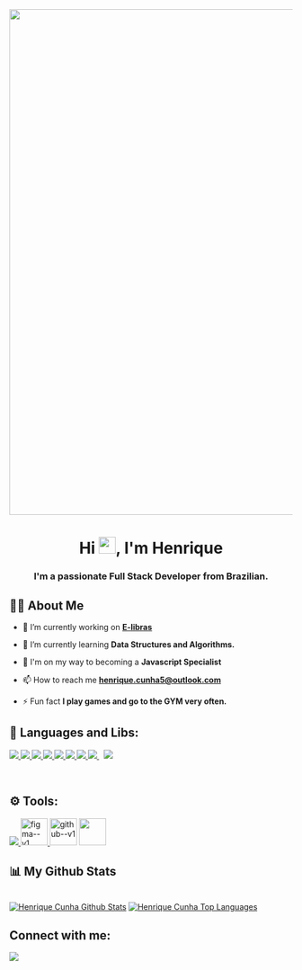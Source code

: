 <!--
**rickcunha05/rickcunha05** is a ✨ _special_ ✨ repository because its `README.md` (this file) appears on your GitHub profile.

Here are some ideas to get you started:

- 🔭 I’m currently working on ...
- 🌱 I’m currently learning ...
- 👯 I’m looking to collaborate on ...
- 🤔 I’m looking for help with ...
- 💬 Ask me about ...
- 📫 How to reach me: ...
- 😄 Pronouns: ...
- ⚡ Fun fact: ...
-->
<!--<a href="#"><img width="100%" height="auto" src="https://i.imgur.com/iXuL1HG.png" height="175px"/></a> -->

<img src="https://negocieapp.com.br/wp-content/uploads/2020/05/13_cHJvZ3JhbW1lcg-Converted.jpg" align="center" width="900" >

<h1 align="center">Hi <img src="https://raw.githubusercontent.com/MartinHeinz/MartinHeinz/master/wave.gif" width="30px">, I'm Henrique</h1>
<h3 align="center">I'm a passionate Full Stack Developer from Brazilian.</h3>


## 🙋‍♂️ About Me

- 🔭 I’m currently working on **[E-libras](https://e-libras.netlify.app/)**

- 🌱 I’m currently learning **Data Structures and Algorithms.**

- 👯 I'm on my way to becoming a **Javascript Specialist**

- 📫 How to reach me **henrique.cunha5@outlook.com**

- ⚡ Fun fact **I play games and go to the GYM very often.**

## 🚀 Languages and Libs:

<p align="left">          
    <a href="https://www.w3.org/html/" target="_blank"> <img src="https://img.icons8.com/color/48/000000/html-5.png"/> </a> 
    <a href="https://www.w3schools.com/css/" target="_blank"> <img src="https://img.icons8.com/color/48/000000/css3.png"/> </a>     
    <a href="https://developer.mozilla.org/en-US/docs/Web/JavaScript" target="_blank"> <img src="https://img.icons8.com/color/48/000000/javascript.png"/> </a> 
    <a href="typescriptlang.org" target="_blank"> <img src="https://img.icons8.com/color/48/000000/typescript.png"/> </a>  
    <a href="https://reactjs.org/" target="_blank"> <img src="https://img.icons8.com/color/48/000000/react-native.png"/> </a>
    <a href="[https://www.w3schools.com/css/](https://nextjs.org/)" target="_blank"> <img src="https://img.icons8.com/color/48/000000/nextjs.png"/> </a>    
    <a href="https://redux.js.org" target="_blank"> <img src="https://img.icons8.com/color/48/000000/redux.png"/> </a>   
    <a style="padding-right:8px;" href="https://nodejs.org" target="_blank"> <img src="https://img.icons8.com/color/48/000000/nodejs.png"/> </a>                 
    <a href="https://tailwindcss.com/docs/installation" target="_blank"> <img src="https://img.icons8.com/fluency/48/null/tailwind_css.png"/></a>          
</p>

<!-- [![React Badge](https://img.shields.io/badge/-React-61DBFB?style=for-the-badge&labelColor=black&logo=react&logoColor=61DBFB)](#)  [![Javascript Badge](https://img.shields.io/badge/-Javascript-F0DB4F?style=for-the-badge&labelColor=black&logo=javascript&logoColor=F0DB4F)](#) [![Typescript Badge](https://img.shields.io/badge/-Typescript-007acc?style=for-the-badge&labelColor=black&logo=typescript&logoColor=007acc)](#) [![Nodejs Badge](https://img.shields.io/badge/-Nodejs-3C873A?style=for-the-badge&labelColor=black&logo=node.js&logoColor=3C873A)](#) [![GraphQL Badge](https://img.shields.io/badge/-GraphQl-e535ab?style=for-the-badge&labelColor=black&logo=node.js&logoColor=e535ab)](#) -->
<br/>

</p>

## ⚙️ Tools:
 <a href="https://git-scm.com/" target="_blank"> <img src="https://img.icons8.com/color/48/000000/git.png"/> </a> 
  <a href="https://git-scm.com/" target="_blank"> <img width="48" height="48" src="https://img.icons8.com/color/48/figma--v1.png" alt="figma--v1"/> </a> 
  <img width="48" height="48" src="https://img.icons8.com/color/48/github--v1.png" alt="github--v1"/>
   <img width="48" height="48" src="https://avatars.githubusercontent.com/u/17177659?s=280&v=4"/>

## 📊 My Github Stats

  <br/>
    <a href="https://github.com/rickcunha05/github-readme-stats"><img alt="Henrique Cunha Github Stats" src="https://github-readme-stats.vercel.app/api?username=rickcunha05&show_icons=true&count_private=true&theme=react&hide_border=true&bg_color=0D1117" /></a>
  <a align="left" href="https://github.com/rickcunha05/github-readme-stats"><img alt="Henrique Cunha Top Languages" src="https://github-readme-stats.vercel.app/api/top-langs/?username=rickcunha05&langs_count=8&count_private=true&layout=compact&theme=react&hide_border=true&bg_color=0D1117" /></a>
  <br/>
 


## Connect with me:
<p align="left">

<a href = "https://www.linkedin.com/in/henrique-cunha-b767a7191/"><img src="https://img.icons8.com/fluent/48/000000/linkedin.png"/></a>



